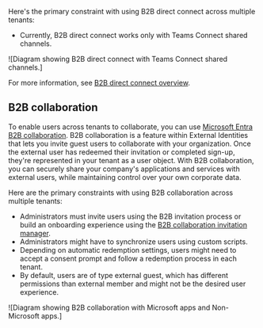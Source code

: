 Here's the primary constraint with using B2B direct connect across multiple tenants:

- Currently, B2B direct connect works only with Teams Connect shared channels.

![Diagram showing B2B direct connect with Teams Connect shared channels.]

For more information, see [B2B direct connect overview](https://www.microsoft.com).

## B2B collaboration

To enable users across tenants to collaborate, you can use [Microsoft Entra B2B collaboration](https://www.microsoft.com). B2B collaboration is a feature within External Identities that lets you invite guest users to collaborate with your organization. Once the external user has redeemed their invitation or completed sign-up, they're represented in your tenant as a user object. With B2B collaboration, you can securely share your company's applications and services with external users, while maintaining control over your own corporate data.

Here are the primary constraints with using B2B collaboration across multiple tenants:

- Administrators must invite users using the B2B invitation process or build an onboarding experience using the [B2B collaboration invitation manager](https://www.microsoft.com).
- Administrators might have to synchronize users using custom scripts.
- Depending on automatic redemption settings, users might need to accept a consent prompt and follow a redemption process in each tenant.
- By default, users are of type external guest, which has different permissions than external member and might not be the desired user experience.

![Diagram showing B2B collaboration with Microsoft apps and Non-Microsoft apps.]
